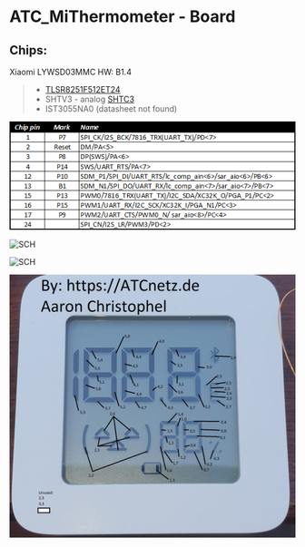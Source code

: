 # ATC_MiThermometer - Board

## Chips:

Xiaomi LYWSD03MMC HW: B1.4

> * [TLSR8251F512ET24](http://wiki.telink-semi.cn/wiki/index.html)
> * SHTV3 - analog [SHTC3](https://sensirion.com/)
> * IST3055NA0 (datasheet not found)

![SCH](https://github.com/pvvx/ATC_MiThermometer/blob/master/BoardPinout/TabPins.gif)

![SCH](https://github.com/pvvx/ATC_MiThermometer/blob/master/BoardPinout/XiaomiLYWSD03MMC_B14_1.jpg)

![SCH](https://github.com/pvvx/ATC_MiThermometer/blob/master/BoardPinout/XiaomiLYWSD03MMC_B14_2.jpg)

![SCH](https://github.com/pvvx/ATC_MiThermometer/blob/master/BoardPinout/Mi_LCD_Segments.jpeg)



